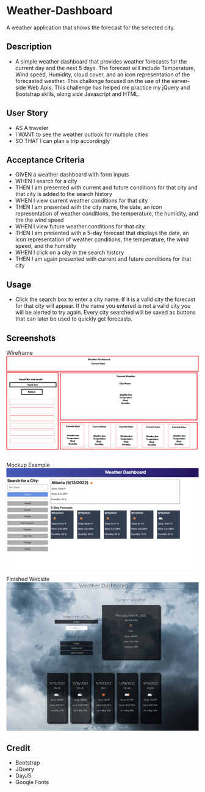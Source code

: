 # Weather-Dashboard
A weather application that shows the forecast for the selected city.

## Description 
- A simple weather dashboard that provides weather forecasts for the current day and the next 5 days. The forecast will include Temperature, Wind speed, Humidity, cloud cover, and an icon representation of the forecasted weather. This challenge focused on the use of the server-side Web Apis. This challenge has helped me practice my jQuery and Bootstrap skills, along side Javascript and HTML.

## User Story
- AS A traveler
- I WANT to see the weather outlook for multiple cities
- SO THAT I can plan a trip accordingly

## Acceptance Criteria
- GIVEN a weather dashboard with form inputs
- WHEN I search for a city
- THEN I am presented with current and future conditions for that city and that city is added to the search history
- WHEN I view current weather conditions for that city
- THEN I am presented with the city name, the date, an icon representation of weather conditions, the temperature, the humidity, and the the wind speed
- WHEN I view future weather conditions for that city
- THEN I am presented with a 5-day forecast that displays the date, an icon representation of weather conditions, the temperature, the wind speed, and the humidity
- WHEN I click on a city in the search history
- THEN I am again presented with current and future conditions for that city

## Usage
- Click the search box to enter a city name. If it is a valid city the forecast for that city will appear. If the name you entered is not a valid city you will be alerted to try again. Every city searched will be saved as buttons that can later be used to quickly get forecasts. 

## Screenshots

Wireframe
<img src="assets/CSS/images/Weather Wireframe.png" alt="A screenshot of the wireframe used to design the weather dashboard">

Mockup Example
<img src="assets\CSS\images\WeatherMockUp.png" alt="A mockup website provided as a guideline to functionality">

Finished Website
<img src="assets\CSS\images\FinishedWeb.png" alt="A screenshot of the finished website">

## Credit
- Bootstrap
- JQuery
- DayJS
- Google Fonts
